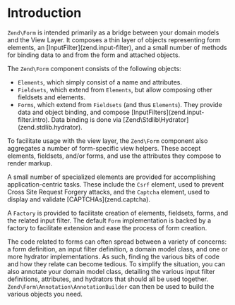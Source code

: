# Introduction

`Zend\Form` is intended primarily as a bridge between your domain models and the View Layer. It
composes a thin layer of objects representing form elements, an \[InputFilter\](zend.input-filter),
and a small number of methods for binding data to and from the form and attached objects.

The `Zend\Form` component consists of the following objects:

* `Elements`, which simply consist of a name and attributes.
* `Fieldsets`, which extend from `Elements`, but allow composing other fieldsets and elements.
* `Forms`, which extend from `Fieldsets` (and thus `Elements`). They provide data and object
binding, and compose \[InputFilters\](zend.input-filter.intro). Data binding is done via
\[Zend\\Stdlib\\Hydrator\](zend.stdlib.hydrator).

To facilitate usage with the view layer, the `Zend\Form` component also aggregates a number of
form-specific view helpers. These accept elements, fieldsets, and/or forms, and use the attributes
they compose to render markup.

A small number of specialized elements are provided for accomplishing application-centric tasks.
These include the `Csrf` element, used to prevent Cross Site Request Forgery attacks, and the
`Captcha` element, used to display and validate \[CAPTCHAs\](zend.captcha).

A `Factory` is provided to facilitate creation of elements, fieldsets, forms, and the related input
filter. The default `Form` implementation is backed by a factory to facilitate extension and ease
the process of form creation.

The code related to forms can often spread between a variety of concerns: a form definition, an
input filter definition, a domain model class, and one or more hydrator implementations. As such,
finding the various bits of code and how they relate can become tedious. To simplify the situation,
you can also annotate your domain model class, detailing the various input filter definitions,
attributes, and hydrators that should all be used together. `Zend\Form\Annotation\AnnotationBuilder`
can then be used to build the various objects you need.
